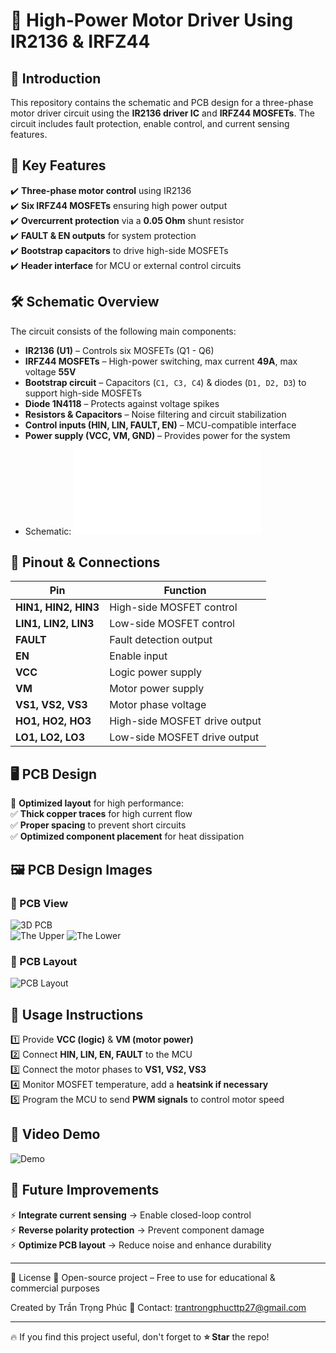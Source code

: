# 📌 High-Power Motor Driver Using IR2136 & IRFZ44  

## 📖 Introduction  
This repository contains the schematic and PCB design for a three-phase motor driver circuit using the **IR2136 driver IC** and **IRFZ44 MOSFETs**. The circuit includes fault protection, enable control, and current sensing features.  

## 🚀 Key Features  
✔️ **Three-phase motor control** using IR2136  
✔️ **Six IRFZ44 MOSFETs** ensuring high power output  
✔️ **Overcurrent protection** via a **0.05 Ohm** shunt resistor  
✔️ **FAULT & EN outputs** for system protection  
✔️ **Bootstrap capacitors** to drive high-side MOSFETs  
✔️ **Header interface** for MCU or external control circuits  

## 🛠 Schematic Overview  
The circuit consists of the following main components:  
- **IR2136 (U1)** – Controls six MOSFETs (Q1 - Q6)  
- **IRFZ44 MOSFETs** – High-power switching, max current **49A**, max voltage **55V**  
- **Bootstrap circuit** – Capacitors (`C1, C3, C4`) & diodes (`D1, D2, D3`) to support high-side MOSFETs  
- **Diode 1N4118** – Protects against voltage spikes  
- **Resistors & Capacitors** – Noise filtering and circuit stabilization  
- **Control inputs (HIN, LIN, FAULT, EN)** – MCU-compatible interface  
- **Power supply (VCC, VM, GND)** – Provides power for the system  
- Schematic: ![schematic](Schematic.pdf)


## 🔌 Pinout & Connections  
| Pin | Function |  
|------|----------|  
| **HIN1, HIN2, HIN3** | High-side MOSFET control |  
| **LIN1, LIN2, LIN3** | Low-side MOSFET control |  
| **FAULT** | Fault detection output |  
| **EN** | Enable input |  
| **VCC** | Logic power supply |  
| **VM** | Motor power supply |  
| **VS1, VS2, VS3** | Motor phase voltage |  
| **HO1, HO2, HO3** | High-side MOSFET drive output |  
| **LO1, LO2, LO3** | Low-side MOSFET drive output |  

## 🖥 PCB Design  
📌 **Optimized layout** for high performance:  
✅ **Thick copper traces** for high current flow  
✅ **Proper spacing** to prevent short circuits  
✅ **Optimized component placement** for heat dissipation  

## 🖼️ PCB Design Images  
### 🔹 PCB View  
![3D PCB](3D.JPG)  
![The Upper](IMG_20250228_135550.jpg)
![The Lower](IMG_20250228_135609.jpg)
### 🔹 PCB Layout  
![PCB Layout](bottom.JPG)  

## 🎯 Usage Instructions  
1️⃣ Provide **VCC (logic)** & **VM (motor power)**  
2️⃣ Connect **HIN, LIN, EN, FAULT** to the MCU  
3️⃣ Connect the motor phases to **VS1, VS2, VS3**  
4️⃣ Monitor MOSFET temperature, add a **heatsink if necessary**  
5️⃣ Program the MCU to send **PWM signals** to control motor speed  

## 🎯 Video Demo
![Demo](demo.gif)

## 🔄 Future Improvements  
⚡ **Integrate current sensing** → Enable closed-loop control  
⚡ **Reverse polarity protection** → Prevent component damage  
⚡ **Optimize PCB layout** → Reduce noise and enhance durability  

---

📜 License
🚀 Open-source project – Free to use for educational & commercial purposes

Created by Trần Trọng Phúc
📧 Contact: trantrongphucttp27@gmail.com

---

🔥 If you find this project useful, don't forget to **⭐ Star** the repo!  
